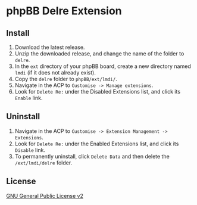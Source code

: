 # phpBB Delre Extension

## Install

1. Download the latest release.
2. Unzip the downloaded release, and change the name of the folder to `delre`.
3. In the `ext` directory of your phpBB board, create a new directory named `lmdi` (if it does not already exist).
4. Copy the `delre` folder to `phpBB/ext/lmdi/`.
5. Navigate in the ACP to `Customise -> Manage extensions`.
6. Look for `Delete Re:` under the Disabled Extensions list, and click its `Enable` link.

## Uninstall

1. Navigate in the ACP to `Customise -> Extension Management -> Extensions`.
2. Look for `Delete Re:` under the Enabled Extensions list, and click its `Disable` link.
3. To permanently uninstall, click `Delete Data` and then delete the `/ext/lmdi/delre` folder.

## License
[GNU General Public License v2](http://opensource.org/licenses/GPL-2.0)
